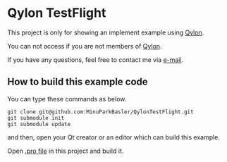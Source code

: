# Qylon TestFlight

This project is only for showing an implement example using [Qylon](https://github.com/MinuParkBasler/Qylon).

You can not access if you are not members of [Qylon](https://github.com/MinuParkBasler/Qylon).

If you have any questions, feel free to contact me via [e-mail](minu.park@baslerweb.com).


## How to build this example code

You can type these commands as below.

```
git clone git@github.com:MinuParkBasler/QylonTestFlight.git
git submodule init
git submodule update
```

and then, open your Qt creator or an editor which can build this example.

Open [.pro file](QylonTestFlight.pro) in this project and build it.
